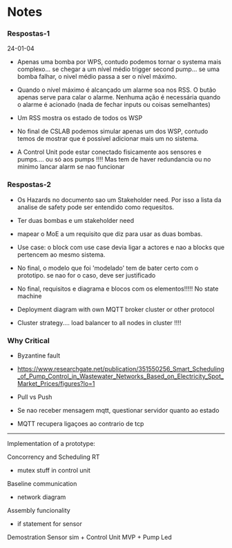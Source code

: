 # Notes

### Respostas-1

24-01-04

- Apenas uma bomba por WPS, contudo podemos tornar o systema mais complexo... se chegar a um nível médio trigger second pump... se uma bomba falhar, o nivel médio passa a ser o nível máximo.

- Quando o nível máximo é alcançado um alarme soa nos RSS. O butão apenas serve para calar o alarme. Nenhuma ação é necessária quando o alarme é acionado (nada de fechar inputs ou coisas semelhantes)

- Um RSS mostra os estado de todos os WSP

- No final de CSLAB podemos simular apenas um dos WSP, contudo temos de mostrar que é possível adicionar mais um no sistema.

- A Control Unit pode estar conectado fisicamente aos sensores e pumps.... ou só aos pumps !!!! Mas tem de haver redundancia ou no minimo lancar alarm se nao funcionar



### Respostas-2

- Os Hazards no documento sao um Stakeholder need. Por isso a lista da analise de safety pode ser entendido como requesitos.
- Ter duas bombas e um stakeholder need
- mapear o MoE a um requisito que diz para usar as duas bombas.

- Use case: o block com use case devia ligar a actores e nao a blocks que pertencem ao mesmo sistema.

- No final, o modelo que foi 'modelado' tem de bater certo com o prototipo. se nao for o caso, deve ser justificado

- No final, requisitos e diagrama e blocos com os elementos!!!!! No state machine

- Deployment diagram with own MQTT broker cluster or other protocol

- Cluster strategy.... load balancer to all nodes in cluster !!!!

### Why Critical

- Byzantine fault
- https://www.researchgate.net/publication/351550256_Smart_Scheduling_of_Pump_Control_in_Wastewater_Networks_Based_on_Electricity_Spot_Market_Prices/figures?lo=1
- Pull vs Push

- Se nao receber mensagem mqtt, questionar servidor quanto ao estado

- MQTT recupera ligaçoes ao contrario de tcp


-------------------------------------------

Implementation of a prototype:

Concorrency and Scheduling RT
  - mutex stuff in control unit

Baseline communication
  - network diagram

Assembly funcionality
  - if statement for sensor

Demostration
  Sensor sim + Control Unit MVP + Pump Led


  

